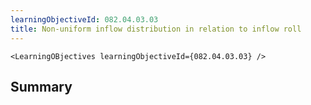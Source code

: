 ```yaml
---
learningObjectiveId: 082.04.03.03
title: Non-uniform inflow distribution in relation to inflow roll
---
```


```tsx eval
<LearningOBjectives learningObjectiveId={082.04.03.03} />
```

## Summary
